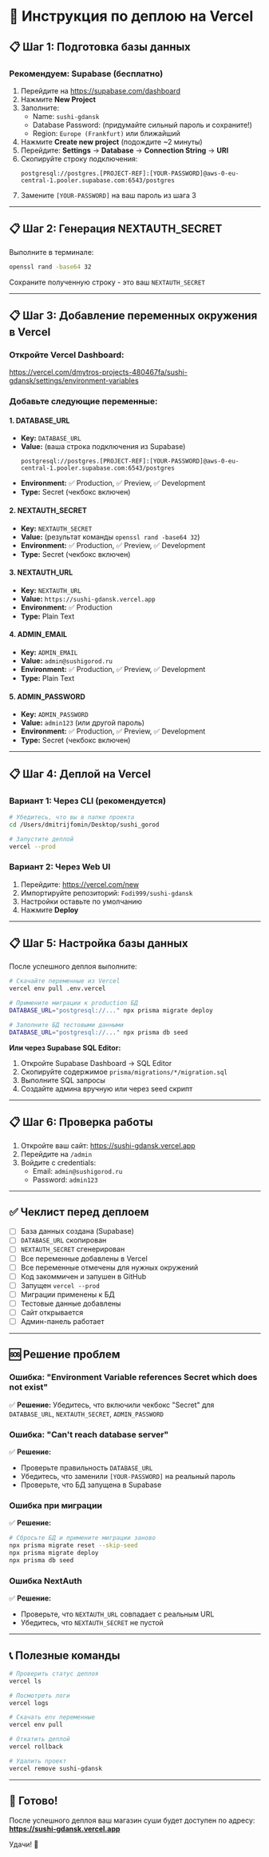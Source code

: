# 🚀 Инструкция по деплою на Vercel

## 📋 Шаг 1: Подготовка базы данных

### Рекомендуем: Supabase (бесплатно)

1. Перейдите на https://supabase.com/dashboard
2. Нажмите **New Project**
3. Заполните:
   - Name: `sushi-gdansk`
   - Database Password: (придумайте сильный пароль и сохраните!)
   - Region: `Europe (Frankfurt)` или ближайший
4. Нажмите **Create new project** (подождите ~2 минуты)
5. Перейдите: **Settings** → **Database** → **Connection String** → **URI**
6. Скопируйте строку подключения:
   ```
   postgresql://postgres.[PROJECT-REF]:[YOUR-PASSWORD]@aws-0-eu-central-1.pooler.supabase.com:6543/postgres
   ```
7. Замените `[YOUR-PASSWORD]` на ваш пароль из шага 3

---

## 📋 Шаг 2: Генерация NEXTAUTH_SECRET

Выполните в терминале:

```bash
openssl rand -base64 32
```

Сохраните полученную строку - это ваш `NEXTAUTH_SECRET`

---

## 📋 Шаг 3: Добавление переменных окружения в Vercel

### Откройте Vercel Dashboard:
https://vercel.com/dmytros-projects-480467fa/sushi-gdansk/settings/environment-variables

### Добавьте следующие переменные:

#### 1. DATABASE_URL
- **Key:** `DATABASE_URL`
- **Value:** (ваша строка подключения из Supabase)
  ```
  postgresql://postgres.[PROJECT-REF]:[YOUR-PASSWORD]@aws-0-eu-central-1.pooler.supabase.com:6543/postgres
  ```
- **Environment:** ✅ Production, ✅ Preview, ✅ Development
- **Type:** Secret (чекбокс включен)

#### 2. NEXTAUTH_SECRET
- **Key:** `NEXTAUTH_SECRET`
- **Value:** (результат команды `openssl rand -base64 32`)
- **Environment:** ✅ Production, ✅ Preview, ✅ Development
- **Type:** Secret (чекбокс включен)

#### 3. NEXTAUTH_URL
- **Key:** `NEXTAUTH_URL`
- **Value:** `https://sushi-gdansk.vercel.app`
- **Environment:** ✅ Production
- **Type:** Plain Text

#### 4. ADMIN_EMAIL
- **Key:** `ADMIN_EMAIL`
- **Value:** `admin@sushigorod.ru`
- **Environment:** ✅ Production, ✅ Preview, ✅ Development
- **Type:** Plain Text

#### 5. ADMIN_PASSWORD
- **Key:** `ADMIN_PASSWORD`
- **Value:** `admin123` (или другой пароль)
- **Environment:** ✅ Production, ✅ Preview, ✅ Development
- **Type:** Secret (чекбокс включен)

---

## 📋 Шаг 4: Деплой на Vercel

### Вариант 1: Через CLI (рекомендуется)

```bash
# Убедитесь, что вы в папке проекта
cd /Users/dmitrijfomin/Desktop/sushi_gorod

# Запустите деплой
vercel --prod
```

### Вариант 2: Через Web UI

1. Перейдите: https://vercel.com/new
2. Импортируйте репозиторий: `Fodi999/sushi-gdansk`
3. Настройки оставьте по умолчанию
4. Нажмите **Deploy**

---

## 📋 Шаг 5: Настройка базы данных

После успешного деплоя выполните:

```bash
# Скачайте переменные из Vercel
vercel env pull .env.vercel

# Примените миграции к production БД
DATABASE_URL="postgresql://..." npx prisma migrate deploy

# Заполните БД тестовыми данными
DATABASE_URL="postgresql://..." npx prisma db seed
```

**Или через Supabase SQL Editor:**

1. Откройте Supabase Dashboard → SQL Editor
2. Скопируйте содержимое `prisma/migrations/*/migration.sql`
3. Выполните SQL запросы
4. Создайте админа вручную или через seed скрипт

---

## 📋 Шаг 6: Проверка работы

1. Откройте ваш сайт: https://sushi-gdansk.vercel.app
2. Перейдите на `/admin`
3. Войдите с credentials:
   - Email: `admin@sushigorod.ru`
   - Password: `admin123`

---

## ✅ Чеклист перед деплоем

- [ ] База данных создана (Supabase)
- [ ] `DATABASE_URL` скопирован
- [ ] `NEXTAUTH_SECRET` сгенерирован
- [ ] Все переменные добавлены в Vercel
- [ ] Все переменные отмечены для нужных окружений
- [ ] Код закоммичен и запушен в GitHub
- [ ] Запущен `vercel --prod`
- [ ] Миграции применены к БД
- [ ] Тестовые данные добавлены
- [ ] Сайт открывается
- [ ] Админ-панель работает

---

## 🆘 Решение проблем

### Ошибка: "Environment Variable references Secret which does not exist"
✅ **Решение:** Убедитесь, что включили чекбокс "Secret" для `DATABASE_URL`, `NEXTAUTH_SECRET`, `ADMIN_PASSWORD`

### Ошибка: "Can't reach database server"
✅ **Решение:** 
- Проверьте правильность `DATABASE_URL`
- Убедитесь, что заменили `[YOUR-PASSWORD]` на реальный пароль
- Проверьте, что БД запущена в Supabase

### Ошибка при миграции
✅ **Решение:**
```bash
# Сбросьте БД и примените миграции заново
npx prisma migrate reset --skip-seed
npx prisma migrate deploy
npx prisma db seed
```

### Ошибка NextAuth
✅ **Решение:**
- Проверьте, что `NEXTAUTH_URL` совпадает с реальным URL
- Убедитесь, что `NEXTAUTH_SECRET` не пустой

---

## 📞 Полезные команды

```bash
# Проверить статус деплоя
vercel ls

# Посмотреть логи
vercel logs

# Скачать env переменные
vercel env pull

# Откатить деплой
vercel rollback

# Удалить проект
vercel remove sushi-gdansk
```

---

## 🎉 Готово!

После успешного деплоя ваш магазин суши будет доступен по адресу:
**https://sushi-gdansk.vercel.app**

Удачи! 🍣
